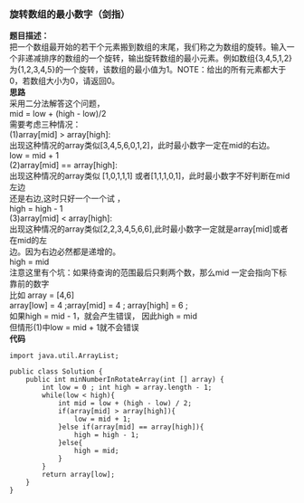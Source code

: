 <a name="6gbic"></a>
### 旋转数组的最小数字（剑指）
**题目描述：**<br />把一个数组最开始的若干个元素搬到数组的末尾，我们称之为数组的旋转。输入一个非递减排序的数组的一个旋转，输出旋转数组的最小元素。例如数组{3,4,5,1,2}为{1,2,3,4,5}的一个旋转，该数组的最小值为1。NOTE：给出的所有元素都大于0，若数组大小为0，请返回0。<br />**思路**<br />采用二分法解答这个问题，<br />mid = low + (high - low)/2<br />需要考虑三种情况：<br />(1)array[mid] > array[high]:<br />出现这种情况的array类似[3,4,5,6,0,1,2]，此时最小数字一定在mid的右边。<br />low = mid + 1<br />(2)array[mid] == array[high]:<br />出现这种情况的array类似 [1,0,1,1,1] 或者[1,1,1,0,1]，此时最小数字不好判断在mid左边<br />还是右边,这时只好一个一个试 ，<br />high = high - 1<br />(3)array[mid] < array[high]:<br />出现这种情况的array类似[2,2,3,4,5,6,6],此时最小数字一定就是array[mid]或者在mid的左<br />边。因为右边必然都是递增的。<br />high = mid<br />注意这里有个坑：如果待查询的范围最后只剩两个数，那么mid 一定会指向下标靠前的数字<br />比如 array = [4,6]<br />array[low] = 4 ;array[mid] = 4 ; array[high] = 6 ;<br />如果high = mid - 1，就会产生错误， 因此high = mid<br />但情形(1)中low = mid + 1就不会错误<br />**代码**
```
import java.util.ArrayList;

public class Solution {
    public int minNumberInRotateArray(int [] array) {
        int low = 0 ; int high = array.length - 1;   
        while(low < high){
            int mid = low + (high - low) / 2;        
            if(array[mid] > array[high]){
                low = mid + 1;
            }else if(array[mid] == array[high]){
                high = high - 1;
            }else{
                high = mid;
            }   
        }
        return array[low];
    }
}
```
